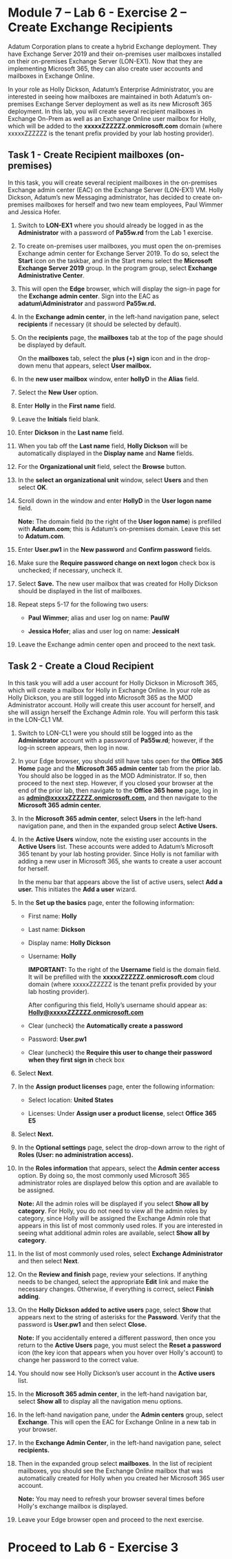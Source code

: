 # Module 7 – Lab 6 - Exercise 2 – Create Exchange Recipients

Adatum Corporation plans to create a hybrid Exchange deployment. They have
Exchange Server 2019 and their on-premises user mailboxes installed on their
on-premises Exchange Server (LON-EX1). Now that they are implementing Microsoft
365, they can also create user accounts and mailboxes in Exchange Online.

In your role as Holly Dickson, Adatum’s Enterprise Administrator, you are
interested in seeing how mailboxes are maintained in both Adatum’s on-premises
Exchange Server deployment as well as its new Microsoft 365 deployment. In this lab, you will create several recipient mailboxes in Exchange On-Prem as well as an Exchange Online user mailbox for Holly, which will be added to the
**xxxxxZZZZZZ.onmicrosoft.com** domain (where xxxxxZZZZZZ is the tenant prefix
provided by your lab hosting provider).

## Task 1 - Create Recipient mailboxes (on-premises)

In this task, you will create several recipient
mailboxes in the on-premises Exchange admin center (EAC) on the Exchange Server
(LON-EX1) VM. Holly Dickson, Adatum’s new Messaging administrator, has decided to create on-premises mailboxes for herself and two new team employees, Paul Wimmer and Jessica Hofer.

1. Switch to **LON-EX1** where you should already be logged in as the
    **Administrator** with a password of **Pa55w.rd** from the Lab 1 exercise.

2. To create on-premises user mailboxes, you must open the on-premises Exchange
    admin center for Exchange Server 2019. To do so, select the **Start** icon
    on the taskbar, and in the Start menu select the **Microsoft Exchange Server
    2019** group. In the program group, select **Exchange Administrative
    Center**.

3. This will open the **Edge** browser, which will display the sign-in page for
    the **Exchange admin center**. Sign into the EAC as
    **adatum\\Administrator** and password **Pa55w.rd.**

4. In the **Exchange admin center**, in the left-hand navigation pane, select
    **recipients** if necessary (it should be selected by default).

5. On the **recipients** page, the **mailboxes** tab at the top of the page
    should be displayed by default.  

    On the **mailboxes** tab, select the **plus (+) sign** icon and in the
    drop-down menu that appears, select **User mailbox.**

6. In the **new user mailbox** window, enter **hollyD** in the **Alias** field.

7. Select the **New User** option.

8. Enter **Holly** in the **First name** field.

9. Leave the **Initials** field blank.

10. Enter **Dickson** in the **Last name** field.

11. When you tab off the **Last name** field, **Holly Dickson** will be
    automatically displayed in the **Display name** and **Name** fields.

12. For the **Organizational unit** field, select the **Browse** button.

13. In the **select an organizational unit** window, select **Users** and then
    select **OK**.

14. Scroll down in the window and enter **HollyD** in the **User logon name**
    field.  

    **Note:** The domain field (to the right of the **User logon name**) is
    prefilled with **Adatum.com**; this is Adatum’s on-premises domain. Leave
    this set to **Adatum.com**.

15. Enter **User.pw1** in the **New password** and **Confirm password** fields.

16. Make sure the **Require password change on next logon** check box is
    unchecked; if necessary, uncheck it.

17. Select **Save.** The new user mailbox that was created for Holly Dickson
    should be displayed in the list of mailboxes.

18. Repeat steps 5-17 for the following two users:

    - **Paul Wimmer**; alias and user log on name: **PaulW**

    - **Jessica Hofer**; alias and user log on name: **JessicaH**

19. Leave the Exchange admin center open and proceed to the next task.

## Task 2 - Create a Cloud Recipient

In this task you will add a user account for Holly Dickson in Microsoft 365,
which will create a mailbox for Holly in Exchange Online. In your role as Holly
Dickson, you are still logged into Microsoft 365 as the MOD Administrator
account. Holly will create this user account for herself, and she will assign
herself the Exchange Admin role. You will perform this task in the LON-CL1 VM.

1. Switch to LON-CL1 were you should still be logged into as the **Administrator** account
    with a password of **Pa55w.rd**; however, if the log-in screen appears, then
    log in now.

2. In your Edge browser, you should still have tabs open for the **Office 365
    Home** page and the **Microsoft 365 admin center** tab from the prior lab.
    You should also be logged in as the MOD Administrator. If so, then proceed
    to the next step. However, if you closed your browser at the end of the
    prior lab, then navigate to the **Office 365 home** page, log in as
    **admin@xxxxxZZZZZZ.onmicrosoft.com,** and then navigate to the **Microsoft 365 admin center.**

3. In the **Microsoft 365 admin center**, select **Users** in the left-hand
    navigation pane, and then in the expanded group select **Active Users.**

4. In the **Active Users** window, note the existing user accounts in the
    **Active Users** list. These accounts were added to Adatum’s Microsoft 365
    tenant by your lab hosting provider. Since Holly is not familiar with adding
    a new user in Microsoft 365, she wants to create a user account for herself.  

    In the menu bar that appears above the list of active users, select **Add a
    user.** This initiates the **Add a user** wizard.

5. In the **Set up the basics** page, enter the following information:

    - First name: **Holly**

    - Last name: **Dickson**

    - Display name: **Holly Dickson**

    - Username: **Holly**

        **IMPORTANT:** To the right of the **Username** field is the domain
        field. It will be prefilled with the **xxxxxZZZZZZ.onmicrosoft.com**
        cloud domain (where xxxxxZZZZZZ is the tenant prefix provided by your
        lab hosting provider).

        After configuring this field, Holly’s username should appear as:
        **Holly@xxxxxZZZZZZ.onmicrosoft.com**

    - Clear (uncheck) the **Automatically create a password**

    - Password: **User.pw1**

    - Clear (uncheck) the **Require this user to change their password when
        they first sign in** check box

6. Select **Next**.

7. In the **Assign product licenses** page, enter the following information:

    - Select location: **United States**

    - Licenses: Under **Assign user a product license**, select **Office 365 E5**

8. Select **Next.**

9. In the **Optional settings** page, select the drop-down arrow to the right
    of **Roles (User: no administration access).**

10. In the **Roles information** that appears, select the **Admin center
    access** option. By doing so, the most commonly used Microsoft 365
    administrator roles are displayed below this option and are available to be
    assigned.

    **Note:** All the admin roles will be displayed if you select **Show all by
    category**. For Holly, you do not need to view all the admin roles by
    category, since Holly will be assigned the Exchange Admin role that appears
    in this list of most commonly used roles. If you are interested in seeing
    what additional admin roles are available, select **Show all by category**.

11. In the list of most commonly used roles, select **Exchange Administrator** and then
    select **Next**.

12. On the **Review and finish** page, review your selections. If anything needs
    to be changed, select the appropriate **Edit** link and make the necessary
    changes. Otherwise, if everything is correct, select **Finish adding**.

13. On the **Holly Dickson added to active users** page, select **Show** that
    appears next to the string of asterisks for the **Password**. Verify that
    the password is **User.pw1** and then select **Close.**

    **Note:** If you accidentally entered a different password, then once you
    return to the **Active Users** page, you must select the **Reset a
    password** icon (the key icon that appears when you hover over Holly's
    account) to change her password to the correct value.

14. You should now see Holly Dickson’s user account in the **Active users**
    list.

15. In the **Microsoft 365 admin center**, in the left-hand navigation bar,
    select **Show all** to display all the navigation menu options.

16. In the left-hand navigation pane, under the **Admin centers** group, select
    **Exchange**. This will open the EAC for Exchange Online in a new tab in
    your browser.

17. In the **Exchange Admin Center**, in the left-hand navigation pane, select
    **recipients.**

18. Then in the expanded group select **mailboxes**.
    In the list of recipient mailboxes, you should see the Exchange Online
    mailbox that was automatically created for Holly when you created her
    Microsoft 365 user account.

    **Note:** You may need to refresh your browser several times before Holly's exchange mailbox is displayed.

19. Leave your Edge browser open and proceed to the next exercise.

# Proceed to Lab 6 - Exercise 3

